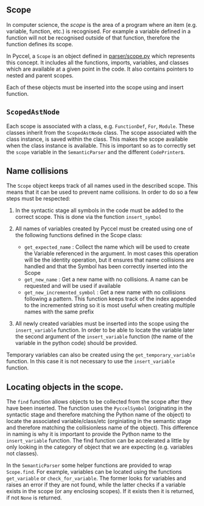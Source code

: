 ## Scope

In computer science, the _scope_ is the area of a program where an item (e.g. variable, function, etc.) is recognised. For example a variable defined in a function will not be recognised outside of that function, therefore the function defines its scope.

In Pyccel, a `Scope` is an object defined in [parser/scope.py](../pyccel/parser/scope.py) which represents this concept. It includes all the functions, imports, variables, and classes which are available at a given point in the code. It also contains pointers to nested and parent scopes.

Each of these objects must be inserted into the scope using and insert function.

## `ScopedAstNode`

Each scope is associated with a class, e.g. `FunctionDef`, `For`, `Module`. These classes inherit from the `ScopedAstNode` class. The scope associated with the class instance, is saved within the class. This makes the scope available when the class instance is available. This is important so as to correctly set the `scope` variable in the `SemanticParser` and the different `CodePrinter`s.

## Name collisions

The `Scope` object keeps track of all names used in the described scope. This means that it can be used to prevent name collisions. In order to do so a few steps must be respected:

1.  In the syntactic stage all symbols in the code must be added to the correct scope. This is done via the function `insert_symbol`

2.  All names of variables created by Pyccel must be created using one of the following functions defined in the Scope class:
    -   `get_expected_name` : Collect the name which will be used to create the Variable referenced in the argument. In most cases this operation will be the identity operation, but it ensures that name collisions are handled and that the Symbol has been correctly inserted into the Scope
    -   `get_new_name` : Get a new name with no collisions. A name can be requested and will be used if available
    -   `get_new_incremented_symbol` : Get a new name with no collisions following a pattern. This function keeps track of the index appended to the incremented string so it is most useful when creating multiple names with the same prefix

3.  All newly created variables must be inserted into the scope using the `insert_variable` function. In order to be able to locate the variable later the second argument of the `insert_variable` function (the name of the variable in the python code) should be provided.

Temporary variables can also be created using the `get_temporary_variable` function. In this case it is not necessary to use the `insert_variable` function.

## Locating objects in the scope.

The `find` function allows objects to be collected from the scope after they have been inserted. The function uses the `PyccelSymbol` (originating in the syntactic stage and therefore matching the Python name of the object) to locate the associated variable/class/etc (orginiating in the semantic stage and therefore matching the collisionless name of the object). This difference in naming is why it is important to provide the Python name to the `insert_variable` function. The find function can be accelerated a little by only looking in the category of object that we are expecting (e.g. variables not classes).

In the `SemanticParser` some helper functions are provided to wrap `Scope.find`. For example, variables can be located using the functions `get_variable` or `check_for_variable`. The former looks for variables and raises an error if they are not found, while the latter checks if a variable exists in the scope (or any enclosing scopes). If it exists then it is returned, if not `None` is returned.
